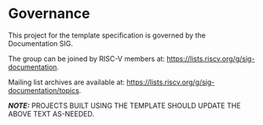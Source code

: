 # Governance

This project for the template specification is governed by the Documentation SIG.

The group can be joined by RISC-V members at: https://lists.riscv.org/g/sig-documentation.

Mailing list archives are available at: https://lists.riscv.org/g/sig-documentation/topics.

**_NOTE:_** PROJECTS BUILT USING THE TEMPLATE SHOULD UPDATE THE ABOVE TEXT AS-NEEDED.

